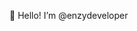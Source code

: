 👋 Hello! I’m @enzydeveloper


<!---
enzydeveloper/enzydeveloper is a ✨ special ✨ repository because its `README.md` (this file) appears on your GitHub profile.
You can click the Preview link to take a look at your changes.

- 👀 I’m interested in ... Changing 
- 🌱 I’m currently learning ... Node.js, marionette.js, just... anything javascript
- 💞️ I’m looking to collaborate on ... changing the world
--->
